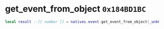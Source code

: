 # get_event_from_object `0x184BD1BC`

```lua
local result --[[ number ]] = natives.event.get_event_from_object(_unk0 --[[ number ]])
```
